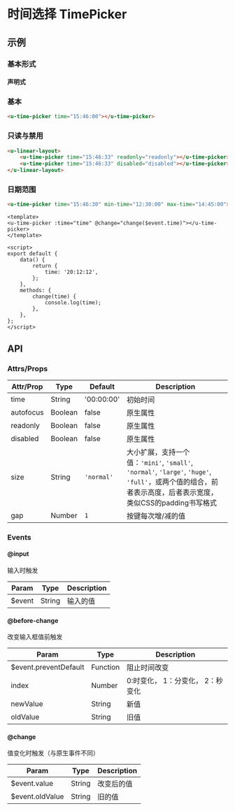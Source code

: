 # 时间选择 TimePicker

## 示例
### 基本形式

#### 声明式

### 基本
``` html
<u-time-picker time="15:46:00"></u-time-picker>
```

### 只读与禁用
``` html
<u-linear-layout>
    <u-time-picker time="15:46:33" readonly="readonly"></u-time-picker> 
    <u-time-picker time="15:46:33" disabled="disabled"></u-time-picker>
</u-linear-layout>
```

### 日期范围
``` html
<u-time-picker time="15:46:30" min-time="12:30:00" max-time="14:45:00"></u-time-picker>
```

``` vue
<template>
<u-time-picker :time="time" @change="change($event.time)"></u-time-picker>
</template>

<script>
export default {
	data() {
		return {
			time: '20:12:12',
		};
	},
    methods: {
        change(time) {
            console.log(time);
        },
    },
};
</script>
```

## API
### Attrs/Props

| Attr/Prop | Type | Default | Description |
| --------- | ---- | ------- | ----------- |
| time | String | '00:00:00' | 初始时间 |
| autofocus | Boolean | false | 原生属性 |
| readonly | Boolean | false | 原生属性 |
| disabled | Boolean | false | 原生属性 |
| size | String | `'normal'` | 大小扩展，支持一个值：`'mini'`, `'small'`, `'normal'`, `'large'`, `'huge'`, `'full'`，或两个值的组合，前者表示高度，后者表示宽度，类似CSS的padding书写格式 |
| gap | Number | `1` | 按键每次增/减的值 |

### Events

#### @input

输入时触发

| Param | Type | Description |
| ----- | ---- | ----------- |
| $event | String | 输入的值 |

#### @before-change

改变输入框值前触发

| Param | Type | Description |
| ----- | ---- | ----------- |
| $event.preventDefault | Function | 阻止时间改变 |
| index | Number | 0:时变化， 1：分变化， 2：秒变化 |
| newValue | String | 新值 |
| oldValue | String | 旧值 |

#### @change

值变化时触发（与原生事件不同）

| Param | Type | Description |
| ----- | ---- | ----------- |
| $event.value | String | 改变后的值 |
| $event.oldValue | String | 旧的值 |


